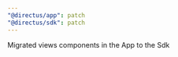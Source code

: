 ```yaml
---
"@directus/app": patch
"@directus/sdk": patch
---
```


Migrated views components in the App to the Sdk
